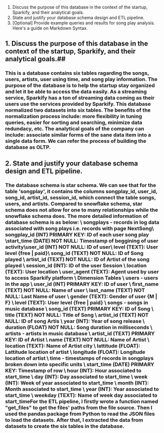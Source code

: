 1.	Discuss the purpose of this database in the context of the startup, Sparkify, and their analytical goals.
2.	State and justify your database schema design and ETL pipeline.
3.	[Optional] Provide example queries and results for song play analysis.
Here's a guide on Markdown Syntax.


## 1.	Discuss the purpose of this database in the context of the startup, Sparkify, and their analytical goals.##

### This is a database contains six tables ragarding the songs, users, artists, user using time, and song play information. The purpose of the database is to help the startup stay organized and let it be able to access the data easily. As a streaming service, Sparkify has a ton of streaming data coming as their users use the services provided by Sparkify. This database normalized two datasets into six tables. The benefits of the normalization process include: more flexibility in tuning queries, easier for sorting and searching, minimize data redundacy, etc. The analytical goals of the company can include: associate similar forms of the sane data item into a single data form. We can refer the process of building the database as OLTP. ###


## 2.	State and justify your database schema design and ETL pipeline. ##
### The database schema is star schema. We can see that for the table 'songplay', it contains the columns songplay_id, user_id, song_id, artist_id, session_id, which connect the table songs, users, and artists. Compared to snowflake schema, star schema does not allow for one to many relationships while the snowflake schema does. The more detailed information of database schema is as below: \ songplays - records in log data associated with song plays i.e. records with page NextSong\ songplay_id (INT) PRIMARY KEY: ID of each user song play  \start_time (DATE) NOT NULL: Timestamp of beggining of user activity\user_id (INT) NOT NULL: ID of user\ level (TEXT): User level {free | paid}\ song_id (TEXT) NOT NULL: ID of Song played \ artist_id (TEXT) NOT NULL: ID of Artist of the song played \ session_id (INT): ID of the user Session \ location (TEXT): User location \ user_agent (TEXT): Agent used by user to access Sparkify platform \ Dimension Tables \\      users - users in the app \ user_id (INT) PRIMARY KEY: ID of user \ first_name (TEXT) NOT NULL: Name of user \ last_name (TEXT) NOT NULL: Last Name of user \ gender (TEXT): Gender of user {M | F} \ level (TEXT): User level {free | paid} \\ songs - songs in music database \ song_id (TEXT) PRIMARY KEY: ID of Song \ title (TEXT) NOT NULL: Title of Song \ artist_id (TEXT) NOT NULL: ID of song Artis \ year (INT): Year of song release \ duration (FLOAT) NOT NULL: Song duration in milliseconds \\ artists - artists in music database \ artist_id (TEXT) PRIMARY KEY: ID of Artist \ name (TEXT) NOT NULL: Name of Artist \ location (TEXT): Name of Artist city \ lattitude (FLOAT): Lattitude location of artist \ longitude (FLOAT): Longitude location of artist \\ time - timestamps of records in songplays broken down into specific units \ start_time (DATE) PRIMARY KEY: Timestamp of row \ hour (INT): Hour associated to start_time \ day (INT): Day associated to start_time \ week (INT): Week of year associated to start_time \ month (INT): Month associated to start_time \ year (INT): Year associated to start_time \ weekday (TEXT): Name of week day associated to start_timeFor the ETL pipeline, I firstly wrote a function named "get_files" to get the files' paths from the file source. Then I used the pandas package from Python to read the JSON files to load the datasets. After that, I extracted the data from datasets to create the six tables in the database. ###
